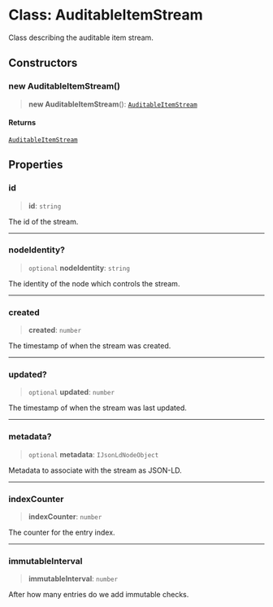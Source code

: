 # Class: AuditableItemStream

Class describing the auditable item stream.

## Constructors

### new AuditableItemStream()

> **new AuditableItemStream**(): [`AuditableItemStream`](AuditableItemStream.md)

#### Returns

[`AuditableItemStream`](AuditableItemStream.md)

## Properties

### id

> **id**: `string`

The id of the stream.

***

### nodeIdentity?

> `optional` **nodeIdentity**: `string`

The identity of the node which controls the stream.

***

### created

> **created**: `number`

The timestamp of when the stream was created.

***

### updated?

> `optional` **updated**: `number`

The timestamp of when the stream was last updated.

***

### metadata?

> `optional` **metadata**: `IJsonLdNodeObject`

Metadata to associate with the stream as JSON-LD.

***

### indexCounter

> **indexCounter**: `number`

The counter for the entry index.

***

### immutableInterval

> **immutableInterval**: `number`

After how many entries do we add immutable checks.
